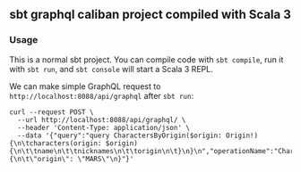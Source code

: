 ## sbt graphql caliban project compiled with Scala 3

### Usage

This is a normal sbt project. You can compile code with `sbt compile`, run it with `sbt run`, and `sbt console` will start a Scala 3 REPL.

We can make simple GraphQL request to `http://localhost:8088/api/graphql` after `sbt run`:
```shell
curl --request POST \
  --url http://localhost:8088/api/graphql/ \
  --header 'Content-Type: application/json' \
  --data '{"query":"query CharactersByOrigin($origin: Origin!) {\n\tcharacters(origin: $origin) {\n\t\tname\n\t\tnicknames\n\t\torigin\n\t}\n}\n","operationName":"CharactersByOrigin","variables":"{\n\t\"origin\": \"MARS\"\n}"}'
```